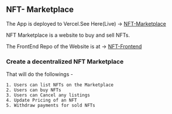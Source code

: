 ## NFT- Marketplace

The App is deployed to Vercel.See Here(Live) -> [NFT-Marketplace](https://nft-marketplace-frankychills.vercel.app/)

NFT Marketplace is a website to buy and sell NFTs.

The FrontEnd Repo of the Website is at -> [NFT-Frontend](https://github.com/FrankYChills/NextJS-NFTMarketplace)

### Create a decentralized NFT Marketplace

That will do the followings -

```
1. Users can list NFTs on the Marketplace
2. Users can buy NFTs
3. Users can Cancel any listings
4. Update Pricing of an NFT
5. Withdraw payments for sold NFTs
```
